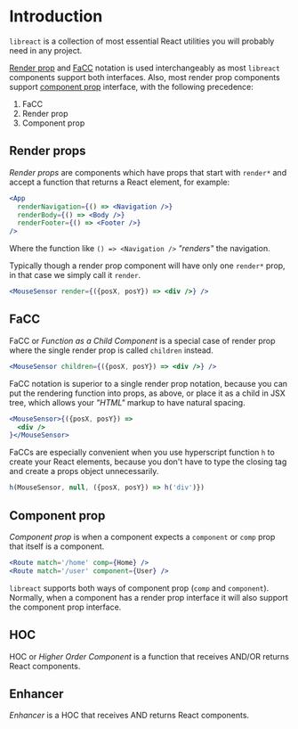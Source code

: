 # Introduction

`libreact` is a collection of most essential React utilities you will probably need in any project.

[Render prop](#render-props) and [FaCC](#facc) notation is used interchangeably as most `libreact`
components support both interfaces. Also, most render prop components support
[component prop](#component-prop) interface, with the following precedence:

  1. FaCC
  2. Render prop
  3. Component prop


## Render props

*Render props* are components which have props that start with `render*` and accept a function that
returns a React element, for example:

```jsx
<App
  renderNavigation={() => <Navigation />}
  renderBody={() => <Body />}
  renderFooter={() => <Footer />}
/>
```

Where the function like `() => <Navigation />` *"renders"* the navigation.

Typically though a render prop component will have only one `render*` prop, in that case
we simply call it `render`.

```jsx
<MouseSensor render={({posX, posY}) => <div />} />
```


## FaCC

FaCC or *Function as a Child Component* is a special case of render prop where the single
render prop is called `children` instead.

```jsx
<MouseSensor children={({posX, posY}) => <div />} />
```

FaCC notation is superior to a single render prop notation, because you can put the rendering function into props, as
above, or place it as a child in JSX tree, which allows your *"HTML"* markup to have natural spacing.

```jsx
<MouseSensor>{({posX, posY}) =>
  <div />
}</MouseSensor>
```

FaCCs are especially convenient when you use hyperscript function `h` to create your
React elements, because you don't have to type the closing tag and create a props object unnecessarily.

```js
h(MouseSensor, null, ({posX, posY}) => h('div')})
```


## Component prop

*Component prop* is when a component expects a `component` or `comp` prop that
itself is a component.

```jsx
<Route match='/home' comp={Home} />
<Route match='/user' component={User} />
```

`libreact` supports both ways of component prop (`comp` and `component`). Normally, when a component has a
render prop interface it will also support the component prop interface.


## HOC

HOC or *Higher Order Component* is a function that receives AND/OR returns React components.


## Enhancer

*Enhancer* is a HOC that receives AND returns React components.
